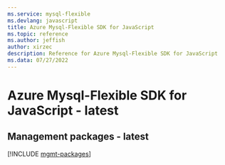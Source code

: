 ```yaml
---
ms.service: mysql-flexible
ms.devlang: javascript
title: Azure Mysql-Flexible SDK for JavaScript
ms.topic: reference
ms.author: jeffish
author: xirzec
description: Reference for Azure Mysql-Flexible SDK for JavaScript
ms.data: 07/27/2022
---
```

# Azure Mysql-Flexible SDK for JavaScript - latest

## Management packages - latest
[!INCLUDE [mgmt-packages](mysql-flexible-mgmt-index.md)]
